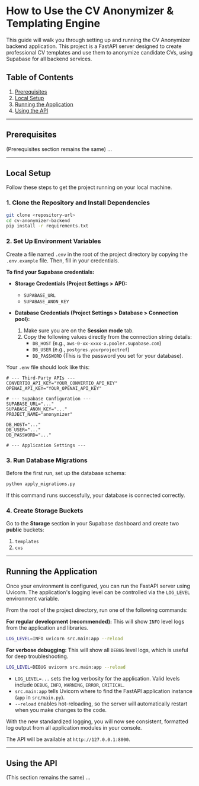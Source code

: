# How to Use the CV Anonymizer & Templating Engine

This guide will walk you through setting up and running the CV Anonymizer backend application. This project is a FastAPI server designed to create professional CV templates and use them to anonymize candidate CVs, using Supabase for all backend services.

## Table of Contents

1.  [Prerequisites](#prerequisites)
2.  [Local Setup](#local-setup)
3.  [Running the Application](#running-the-application)
4.  [Using the API](#using-the-api)

---

## Prerequisites

(Prerequisites section remains the same)
...

---

## Local Setup

Follow these steps to get the project running on your local machine.

### 1. Clone the Repository and Install Dependencies

```bash
git clone <repository-url>
cd cv-anonymizer-backend
pip install -r requirements.txt
```

### 2. Set Up Environment Variables

Create a file named `.env` in the root of the project directory by copying the `.env.example` file. Then, fill in your credentials.

**To find your Supabase credentials:**

*   **Storage Credentials (Project Settings > API):**
    *   `SUPABASE_URL`
    *   `SUPABASE_ANON_KEY`

*   **Database Credentials (Project Settings > Database > Connection pool):**
    1.  Make sure you are on the **Session mode** tab.
    2.  Copy the following values directly from the connection string details:
        *   `DB_HOST` (e.g., `aws-0-xx-xxxx-x.pooler.supabase.com`)
        *   `DB_USER` (e.g., `postgres.yourprojectref`)
        *   `DB_PASSWORD` (This is the password you set for your database).

Your `.env` file should look like this:
```
# --- Third-Party APIs ---
CONVERTIO_API_KEY="YOUR_CONVERTIO_API_KEY"
OPENAI_API_KEY="YOUR_OPENAI_API_KEY"

# --- Supabase Configuration ---
SUPABASE_URL="..."
SUPABASE_ANON_KEY="..."
PROJECT_NAME="anonymizer"

DB_HOST="..."
DB_USER="..."
DB_PASSWORD="..."

# --- Application Settings ---
```

### 3. Run Database Migrations
Before the first run, set up the database schema:
```bash
python apply_migrations.py
```
If this command runs successfully, your database is connected correctly.

### 4. Create Storage Buckets
Go to the **Storage** section in your Supabase dashboard and create two **public** buckets:
1.  `templates`
2.  `cvs`

---

## Running the Application

Once your environment is configured, you can run the FastAPI server using Uvicorn. The application's logging level can be controlled via the `LOG_LEVEL` environment variable.

From the root of the project directory, run one of the following commands:

**For regular development (recommended):**
This will show `INFO` level logs from the application and libraries.
```bash
LOG_LEVEL=INFO uvicorn src.main:app --reload
```

**For verbose debugging:**
This will show all `DEBUG` level logs, which is useful for deep troubleshooting.
```bash
LOG_LEVEL=DEBUG uvicorn src.main:app --reload
```

-   `LOG_LEVEL=...` sets the log verbosity for the application. Valid levels include `DEBUG`, `INFO`, `WARNING`, `ERROR`, `CRITICAL`.
-   `src.main:app` tells Uvicorn where to find the FastAPI application instance (`app` in `src/main.py`).
-   `--reload` enables hot-reloading, so the server will automatically restart when you make changes to the code.

With the new standardized logging, you will now see consistent, formatted log output from all application modules in your console.

The API will be available at `http://127.0.0.1:8000`.

---

## Using the API
(This section remains the same)
...
